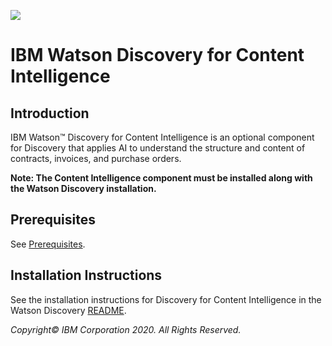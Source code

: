 ![](https://raw.githubusercontent.com/ibm-cloud-docs/images/master/discovery-icp4d-new-banner.png)

# IBM Watson Discovery for Content Intelligence

## Introduction
IBM Watson™ Discovery for Content Intelligence is an optional component for Discovery that applies AI to understand the structure and content of contracts, invoices, and purchase orders.

**Note: The Content Intelligence component must be installed along with the Watson Discovery installation.**

## Prerequisites

See [Prerequisites](https://github.com/ibm-cloud-docs/data-readmes/blob/master/discovery-README.md#prerequisites).


## Installation Instructions

See the installation instructions for Discovery for Content Intelligence in the Watson Discovery [README](https://github.com/ibm-cloud-docs/data-readmes/blob/master/discovery-README.md).

_Copyright©  IBM Corporation 2020. All Rights Reserved._
